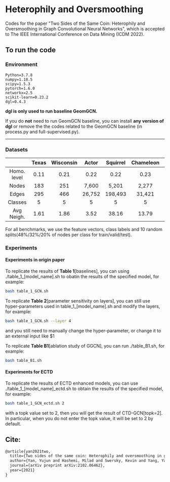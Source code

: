 # Heterophily and Oversmoothing
Codes for the paper "Two Sides of the Same Coin: Heterophily and Oversmoothing in Graph Convolutional Neural Networks", which is accepted to The IEEE International Conference on Data Mining (ICDM 2022).

[Heterophily and Oversmoothing]: https://arxiv.org/abs/2102.06462

## To run the code
### Environment

```
Python=3.7.8
numpy=1.18.5
scipy=1.5.3
pytorch=1.6.0
networkx=2.5
scikit-learn=0.23.2
dgl=0.4.3
```

**dgl is only used to run baseline GeomGCN.**

If you do **not** need to run GeomGCN baseline, you can install **any version of dgl** or remove the the codes related to the GeomGCN baseline (in process.py and full-supervised.py).

------

### Datasets

|             | Texas | Wisconsin | Actor  | Squirrel | Chameleon | Cornell | Citeseer | Pubmed | Cora  |
| :---------: | :---: | :-------: | :----: | :------: | :-------: | :-----: | :------: | :----: | :---: |
| Homo. level | 0.11  |   0.21    |  0.22  |   0.22   |   0.23    |  0.30   |   0.74   |  0.8   | 0.81  |
|    Nodes    |  183  |    251    | 7,600  |  5,201   |   2,277   |   183   |  3,327   | 19,717 | 2,708 |
|    Edges    |  295  |    466    | 26,752 | 198,493  |  31,421   |   280   |  4,676   | 44,327 | 5,278 |
|   Classes   |   5   |     5     |   5    |    5     |     5     |    5    |    7     |   3    |   6   |
| Avg Neigh.  | 1.61  |   1.86    |  3.52  |  38.16   |   13.79   |  1.53   |   1.41   |  2.25  | 1.95  |

For all benchmarks, we use the feature vectors, class labels and 10 random splits(48%/32%/20% of nodes per class for train/valid/test). 

### Experiments

#### Experiments in origin paper

To replicate the results of **Table 1**[baselines], you can using ./table_1_[model_name].sh to obatin the results of the specified model, for example:

```bash
bash table_1_GCN.sh
```

To replicate **Table 2**[parameter sensitivity on layers], you can still use hyper-parameters used in table_1_[model_name].sh and modify the layers, for example:

```bash
bash table_1_GCN.sh --layer 4
```

and you still need to manually change the hyper-parameter, or change it to an external input like $1

To replicate **Table B1**[ablation study of GGCN], you can run ./table_B1.sh, for example:

```bash
bash table_B1.sh
```

#### Experiments for ECTD

To replicate the results of ECTD enhanced models, you can use ./table_1_[model_name]_ectd.sh to obtain the results of the specified model, for example:

```bash
bash table_1_GCN_ectd.sh 2
```

with a topk value set to 2, then you will get the result of CTD-GCN[topk=2]. In particular, when you do not enter the topk value, it will be set to 2 by default.

## Cite:

```tex
@article{yan2021two, 
  title={Two sides of the same coin: Heterophily and oversmoothing in graph convolutional neural networks}, 
  author={Yan, Yujun and Hashemi, Milad and Swersky, Kevin and Yang, Yaoqing and Koutra, Danai}, 
  journal={arXiv preprint arXiv:2102.06462}, 
  year={2021}
}
```

